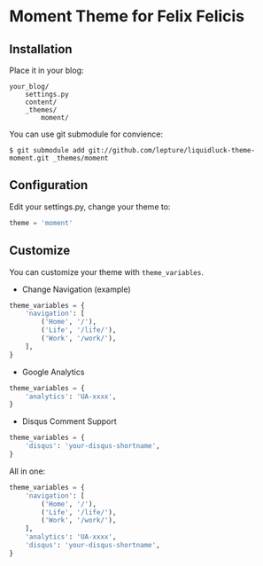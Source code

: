 # Moment Theme for Felix Felicis

## Installation

Place it in your blog:

```
your_blog/
    settings.py
    content/
    _themes/
        moment/
```

You can use git submodule for convience:

```
$ git submodule add git://github.com/lepture/liquidluck-theme-moment.git _themes/moment
```

## Configuration

Edit your settings.py, change your theme to:

```python
theme = 'moment'
```


## Customize

You can customize your theme with ``theme_variables``.

+ Change Navigation (example)

```python
theme_variables = {
    'navigation': [
        ('Home', '/'),
        ('Life', '/life/'),
        ('Work', '/work/'),
    ],
}
```

+ Google Analytics

```python
theme_variables = {
    'analytics': 'UA-xxxx',
}
```

+ Disqus Comment Support

```python
theme_variables = {
    'disqus': 'your-disqus-shortname',
}
```

All in one:

```python
theme_variables = {
    'navigation': [
        ('Home', '/'),
        ('Life', '/life/'),
        ('Work', '/work/'),
    ],
    'analytics': 'UA-xxxx',
    'disqus': 'your-disqus-shortname',
}
```
